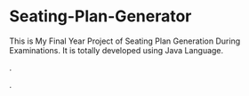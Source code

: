 # Seating-Plan-Generator

This is My Final Year Project of Seating Plan Generation During Examinations. It is totally developed using Java Language.































.




































































































































































































































































































































































































































































































.







































